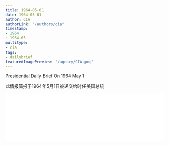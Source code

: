 ```yaml
---
title: 1964-05-01
date: 1964-05-01
author: CIA 
authorLink: "/authors/cia"
timestamp: 
- 1964
- 1964-05
multitype: 
- cia
tags: 
- dailybrief
featuredImagePreview: '/agency/CIA.png'
---
```



Presidential Daily Brief On 1964 May 1

此情报简报于1964年5月1日被递交给时任美国总统

<!--more-->





<div id="over" style="width:100%; overflow:hidden"> <iframe id="sFrame" name="sFrame" frameborder="no" border="0"  allowfullscreen marginwidth="0" scrolling="no" src = " /CIA/1964-05-01.html "  style = " position:absulute; width: 806px; top: 300;" > </iframe> </div>